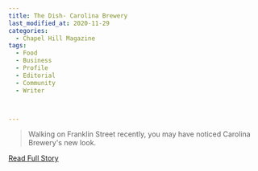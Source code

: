 ```yaml
---
title: The Dish- Carolina Brewery
last_modified_at: 2020-11-29
categories:
  - Chapel Hill Magazine
tags:
  - Food
  - Business
  - Profile
  - Editorial 
  - Community
  - Writer



---
```


> Walking on Franklin Street recently, you may have noticed Carolina Brewery's new look.

<a href="https://issuu.com/shannonmedia/docs/chm_issuu_dec17/91" target="_blank">Read Full Story</a>
